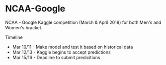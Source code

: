# NCAA-Google

NCAA - Google Kaggle competition (March &amp; April 2018) for both Men's and Women's bracket.

Timeline
- Mar 10/11 - Make model and test it based on historical data
- Mar 12/13 - Kaggle begins to accept predictions
- Mar 15/16 - Deadline to submit predicitions
